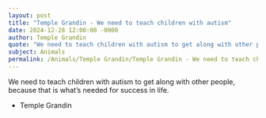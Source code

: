```yaml
---
layout: post
title: "Temple Grandin - We need to teach children with autism"
date: 2024-12-28 12:00:00 -0000
author: Temple Grandin
quote: "We need to teach children with autism to get along with other people, because that is what’s needed for success in life."
subject: Animals
permalink: /Animals/Temple Grandin/Temple Grandin - We need to teach children with autism
---
```


We need to teach children with autism to get along with other people, because that is what’s needed for success in life.

- Temple Grandin
